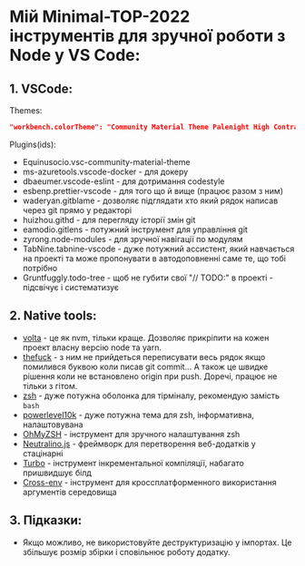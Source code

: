 # Мій Minimal-TOP-2022 інструментів для зручної роботи з Node у VS Code:

## 1. VSCode:

  Themes:

  ```json
  "workbench.colorTheme": "Community Material Theme Palenight High Contrast"
  ```

  Plugins(ids):

  + Equinusocio.vsc-community-material-theme
  + ms-azuretools.vscode-docker - для докеру
  + dbaeumer.vscode-eslint - для дотримання codestyle
  + esbenp.prettier-vscode - для того що й вище (працює разом з ним)
  + waderyan.gitblame - дозволяє підглядати хто який рядок написав через git прямо у редакторі
  + huizhou.githd - для перегляду історії змін git
  + eamodio.gitlens - потужний інструмент для управління git
  + zyrong.node-modules - для зручної навігації по модулям
  + TabNine.tabnine-vscode - дуже потужний ассистент, який навчається на проекті та може пропонувати в автодоповненні саме те, що тобі потрібно
  + Gruntfuggly.todo-tree - щоб не губити свої "// TODO:" в проекті - підсвічує і систематизує

  
## 2. Native tools:

  - [volta](https://volta.sh/) - це як nvm, тільки краще. Дозволяє прикріпити на кожен проект власну версію node та yarn.
  - [thefuck](https://github.com/nvbn/thefuck) - з ним не прийдеться переписувати весь рядок якщо помилився буквою коли писав git commit... А також це швидке рішення коли не встановлено origin при push. Доречі, працює не тільки з гітом.
  - [zsh](https://www.zsh.org/) - дуже потужна оболонка для тірміналу, рекомендую замість `bash`
  - [powerlevel10k](https://github.com/romkatv/powerlevel10k#meslo-nerd-font-patched-for-powerlevel10k) - дуже потужна тема для zsh, інформативна, налаштовувана
  - [OhMyZSH](https://ohmyz.sh) - інструмент для зручного налаштування zsh
  - [Neutralino.js](https://neutralino.js.org/) - фреймворк для перетворення веб-додатків у стацінарні
  - [Turbo](https://turbo.build/) - інструмент інкрементальної компіляції, набагато пришвидшує білд
  - [Cross-env](https://www.npmjs.com/package/cross-env) - інструмент для кроссплатформенного використання аргументів середовища
  

## 3. Підказки:

  - Якщо можливо, не використовуйте деструктуризацію у імпортах. Це збільшує розмір збірки і сповільнює роботу додатку.

